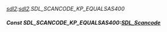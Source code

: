 _[sdl2](../../modules/sdl2/sdl2-module.md):[sdl2](../../modules/sdl2/sdl2-module.md).SDL\_SCANCODE\_KP\_EQUALSAS400_
##### Const SDL\_SCANCODE\_KP\_EQUALSAS400:[SDL_Scancode](../../modules/sdl2/sdl2-sdl_scancode.md)

